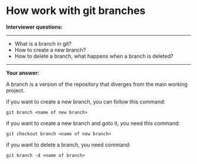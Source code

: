 # How work with git branches

**Interviewer questions:**

---
* What is a branch in git? 
* How to create a new branch? 
* How to delete a branch, what happens when a branch is deleted?
---

**Your answer:**

 A branch is a version of the repository that diverges from the main working project.

if you want to create a new branch, you can follow this command:
```
git branch <name of new branch>
```
if you want to create a new branch and goto it, you need this command:
```
git checkout branch <name of new branch> 
```

if you want to delete a branch, you need command:
```
git branch -d <name of branch>
```
